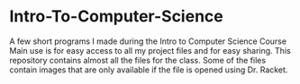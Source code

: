 # Intro-To-Computer-Science
A few short programs I made during the Intro to Computer Science Course
Main use is for easy access to all my project files and for easy sharing. This repository contains almost all the files for the class. 
Some of the files contain images that are only available if the file is opened using Dr. Racket. 
